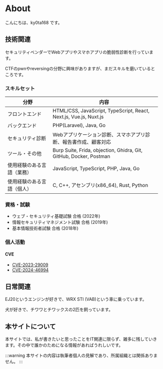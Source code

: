 # About

こんにちは、ky0ta168 です。

## 技術関連

セキュリティベンダーでWebアプリやスマホアプリの脆弱性診断を行っています。

CTFのpwnやreversingの分野に興味がありますが、まだスキルを磨いているところです。

### スキルセット

| **分野** | **内容** |
| --- | --- |
| フロントエンド | HTML/CSS, JavaScript, TypeScript, React, Next.js, Vue.js, Nuxt.js |
| バックエンド | PHP(Laravel), Java, Go |
| セキュリティ診断 | Webアプリケーション診断、スマホアプリ診断、報告書作成、顧客対応 |
| ツール・その他 | Burp Suite, Frida, objection, Ghidra, Git, GitHub, Docker, Postman |
| 使用経験のある言語（業務） | JavaScript, TypeScript, PHP, Java, Go |
| 使用経験のある言語（個人） | C, C++, アセンブリ(x86_64), Rust, Python |

### 資格・試験

- ウェブ・セキュリティ基礎試験 合格 (2022年)
- 情報セキュリティマネジメント試験 合格 (2019年)
- 基本情報技術者試験 合格 (2018年)

### 個人活動

#### CVE

- <a href="https://www.cve.org/CVERecord?id=CVE-2023-29009" target="_blank" rel="noopener noreferrer">CVE-2023-29009</a>
- <a href="https://www.cve.org/CVERecord?id=CVE-2024-46994" target="_blank" rel="noopener noreferrer">CVE-2024-46994</a>

## 日常関連

EJ20というエンジンが好きで、WRX STI (VAB)という車に乗っています。

犬が好きで、チワワとチワックスの2匹を飼っています。

## 本サイトについて

本サイトでは、私が書きたいと思ったことをIT関連に限らず、雑多に残していきます。その中で誰かのためになる情報があればうれしいです。

:::warning
本サイトの内容は執筆者個人の見解であり、所属組織とは関係ありません。
:::